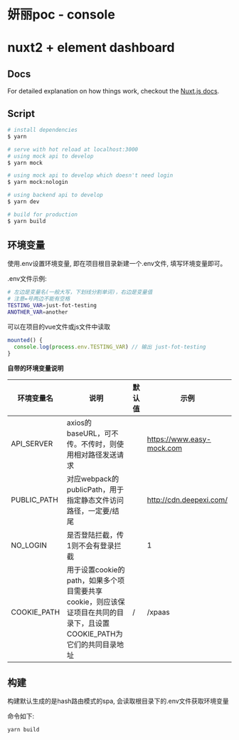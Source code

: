 # 妍丽poc - console

# nuxt2 + element dashboard

## Docs

For detailed explanation on how things work, checkout the [Nuxt.js docs](https://github.com/nuxt/nuxt.js).

## Script

```bash
# install dependencies
$ yarn

# serve with hot reload at localhost:3000
# using mock api to develop
$ yarn mock

# using mock api to develop which doesn't need login
$ yarn mock:nologin

# using backend api to develop
$ yarn dev

# build for production
$ yarn build
```

## 环境变量
使用.env设置环境变量, 即在项目根目录新建一个.env文件, 填写环境变量即可。

.env文件示例:

```sh
# 左边是变量名(一般大写，下划线分割单词)，右边是变量值
# 注意=号两边不能有空格
TESTING_VAR=just-fot-testing
ANOTHER_VAR=another
```

可以在项目的vue文件或js文件中读取

```js
mounted() {
  console.log(process.env.TESTING_VAR) // 输出 just-fot-testing
}
```

**自带的环境变量说明**

| 环境变量名  | 说明                                                         | 默认值                  | 示例                      |
| ----------- | ------------------------------------------------------------ | ----------------------- | ------------------------- |
| API_SERVER  | axios的baseURL，可不传。不传时，则使用相对路径发送请求       |                         | https://www.easy-mock.com |
| PUBLIC_PATH | 对应webpack的publicPath，用于指定静态文件访问路径，一定要/结尾 |                       | http://cdn.deepexi.com/   |
| NO_LOGIN    | 是否登陆拦截，传1则不会有登录拦截                            |                         | 1                         |
| COOKIE_PATH | 用于设置cookie的path，如果多个项目需要共享cookie，则应该保证项目在共同的目录下，且设置COOKIE_PATH为它们的共同目录地址 | /                       | /xpaas                    |


## 构建

构建默认生成的是hash路由模式的spa, 会读取根目录下的.env文件获取环境变量

命令如下:

```sh
yarn build
```

